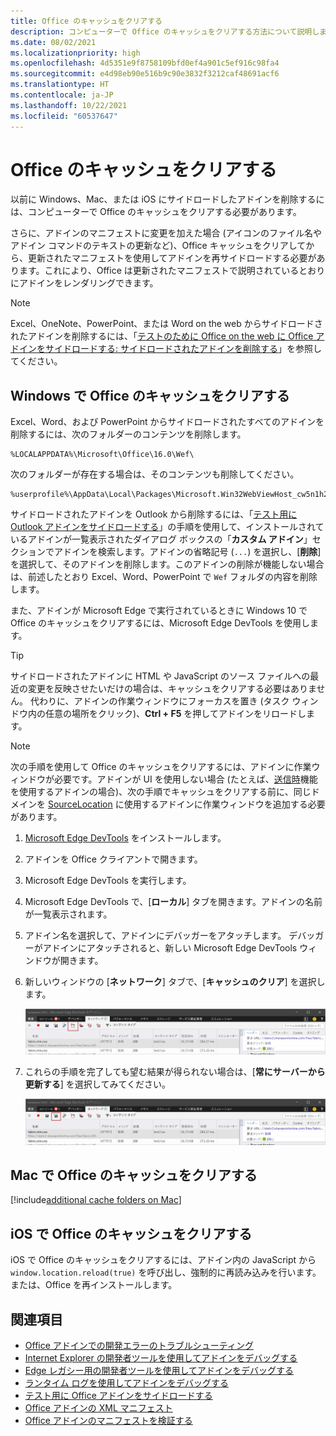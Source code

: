 ```yaml
---
title: Office のキャッシュをクリアする
description: コンピューターで Office のキャッシュをクリアする方法について説明します。
ms.date: 08/02/2021
ms.localizationpriority: high
ms.openlocfilehash: 4d5351e9f8758109bfd0ef4a901c5ef916c98fa4
ms.sourcegitcommit: e4d98eb90e516b9c90e3832f3212caf48691acf6
ms.translationtype: HT
ms.contentlocale: ja-JP
ms.lasthandoff: 10/22/2021
ms.locfileid: "60537647"
---
```

# <a name="clear-the-office-cache"></a>Office のキャッシュをクリアする

以前に Windows、Mac、または iOS にサイドロードしたアドインを削除するには、コンピューターで Office のキャッシュをクリアする必要があります。

さらに、アドインのマニフェストに変更を加えた場合 (アイコンのファイル名やアドイン コマンドのテキストの更新など)、Office キャッシュをクリアしてから、更新されたマニフェストを使用してアドインを再サイドロードする必要があります。これにより、Office は更新されたマニフェストで説明されているとおりにアドインをレンダリングできます。

> [!NOTE]
> Excel、OneNote、PowerPoint、または Word on the web からサイドロードされたアドインを削除するには、「[テストのために Office on the web に Office アドインをサイドロードする: サイドロードされたアドインを削除する](sideload-office-add-ins-for-testing.md#remove-a-sideloaded-add-in)」を参照してください。

## <a name="clear-the-office-cache-on-windows"></a>Windows で Office のキャッシュをクリアする

Excel、Word、および PowerPoint からサイドロードされたすべてのアドインを削除するには、次のフォルダーのコンテンツを削除します。

```
%LOCALAPPDATA%\Microsoft\Office\16.0\Wef\
```

次のフォルダーが存在する場合は、そのコンテンツも削除してください。

```
%userprofile%\AppData\Local\Packages\Microsoft.Win32WebViewHost_cw5n1h2txyewy\AC\#!123\INetCache\
```

サイドロードされたアドインを Outlook から削除するには、「[テスト用に Outlook アドインをサイドロードする](../outlook/sideload-outlook-add-ins-for-testing.md)」の手順を使用して、インストールされているアドインが一覧表示されたダイアログ ボックスの「**カスタム アドイン**」セクションでアドインを検索します。アドインの省略記号 (`...`) を選択し、[**削除**] を選択して、そのアドインを削除します。このアドインの削除が機能しない場合は、前述したとおり Excel、Word、PowerPoint で `Wef` フォルダの内容を削除します。

また、アドインが Microsoft Edge で実行されているときに Windows 10 で Office のキャッシュをクリアするには、Microsoft Edge DevTools を使用します。

> [!TIP]
> サイドロードされたアドインに HTML や JavaScript のソース ファイルへの最近の変更を反映させたいだけの場合は、キャッシュをクリアする必要はありません。 代わりに、アドインの作業ウィンドウにフォーカスを置き (タスク ウィンドウ内の任意の場所をクリック)、**Ctrl + F5** を押してアドインをリロードします。

> [!NOTE]
> 次の手順を使用して Office のキャッシュをクリアするには、アドインに作業ウィンドウが必要です。アドインが UI を使用しない場合 (たとえば、[送信時](../outlook/outlook-on-send-addins.md)機能を使用するアドインの場合)、次の手順でキャッシュをクリアする前に、同じドメインを [SourceLocation](../reference/manifest/sourcelocation.md) に使用するアドインに作業ウィンドウを追加する必要があります。

1. [Microsoft Edge DevTools](https://www.microsoft.com/p/microsoft-edge-devtools-preview/9mzbfrmz0mnj) をインストールします。

2. アドインを Office クライアントで開きます。

3. Microsoft Edge DevTools を実行します。

4. Microsoft Edge DevTools で、[**ローカル**] タブを開きます。アドインの名前が一覧表示されます。

5. アドイン名を選択して、アドインにデバッガーをアタッチします。 デバッガーがアドインにアタッチされると、新しい Microsoft Edge DevTools ウィンドウが開きます。

6. 新しいウィンドウの [**ネットワーク**] タブで、[**キャッシュのクリア**] を選択します。

    ![[キャッシュのクリア] ボタンが強調表示された Microsoft Edge DevTools のスクリーンショット。](../images/edge-devtools-clear-cache.png)

7. これらの手順を完了しても望む結果が得られない場合は、[**常にサーバーから更新する**] を選択してみてください。

    ![[常にサーバーから更新する] ボタンが強調表示された Microsoft Edge DevTools のスクリーンショット。](../images/edge-devtools-refresh-from-server.png)

## <a name="clear-the-office-cache-on-mac"></a>Mac で Office のキャッシュをクリアする

[!include[additional cache folders on Mac](../includes/mac-cache-folders.md)]

## <a name="clear-the-office-cache-on-ios"></a>iOS で Office のキャッシュをクリアする

iOS で Office のキャッシュをクリアするには、アドイン内の JavaScript から `window.location.reload(true)` を呼び出し、強制的に再読み込みを行います。または、Office を再インストールします。

## <a name="see-also"></a>関連項目

- [Office アドインでの開発エラーのトラブルシューティング](troubleshoot-development-errors.md)
- [Internet Explorer の開発者ツールを使用してアドインをデバッグする](debug-add-ins-using-f12-tools-ie.md)
- [Edge レガシー用の開発者ツールを使用してアドインをデバッグする](debug-add-ins-using-devtools-edge-legacy.md)
- [ランタイム ログを使用してアドインをデバッグする](runtime-logging.md)
- [テスト用に Office アドインをサイドロードする](sideload-office-add-ins-for-testing.md)
- [Office アドインの XML マニフェスト](../develop/add-in-manifests.md)
- [Office アドインのマニフェストを検証する](troubleshoot-manifest.md)
